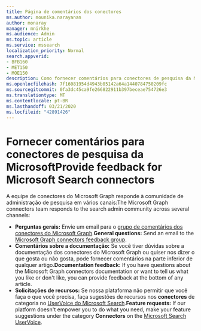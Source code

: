 ```yaml
---
title: Página de comentários dos conectores
ms.author: mounika.narayanan
author: monaray
manager: mnirkhe
ms.audience: Admin
ms.topic: article
ms.service: mssearch
localization_priority: Normal
search.appverid:
- BFB160
- MET150
- MOE150
description: Como fornecer comentários para conectores de pesquisa da Microsoft
ms.openlocfilehash: 7f16081954d4943b05142a64a1440784750209fc
ms.sourcegitcommit: 0fa3dc45ca9fe266822911b397beceae754726e3
ms.translationtype: MT
ms.contentlocale: pt-BR
ms.lasthandoff: 03/21/2020
ms.locfileid: "42891426"
---
```

# <a name="provide-feedback-for-microsoft-search-connectors"></a><span data-ttu-id="decd7-103">Fornecer comentários para conectores de pesquisa da Microsoft</span><span class="sxs-lookup"><span data-stu-id="decd7-103">Provide feedback for Microsoft Search connectors</span></span>

<span data-ttu-id="decd7-104">A equipe de conectores do Microsoft Graph responde à comunidade de administração de pesquisa em vários canais:</span><span class="sxs-lookup"><span data-stu-id="decd7-104">The Microsoft Graph connectors team responds to the search admin community across several channels:</span></span>

* <span data-ttu-id="decd7-105">**Perguntas gerais:** Envie um email para o [grupo de comentários dos conectores do Microsoft Graph](mailto:MicrosoftGraphConnectorsFeedback@service.microsoft.com).</span><span class="sxs-lookup"><span data-stu-id="decd7-105">**General questions:** Send an email to the [Microsoft Graph connectors feedback group](mailto:MicrosoftGraphConnectorsFeedback@service.microsoft.com).</span></span>
* <span data-ttu-id="decd7-106">**Comentários sobre a documentação:** Se você tiver dúvidas sobre a documentação dos conectores do Microsoft Graph ou quiser nos dizer o que gosta ou não gosta, pode fornecer comentários na parte inferior de qualquer artigo.</span><span class="sxs-lookup"><span data-stu-id="decd7-106">**Documentation feedback:** If you have questions about the Microsoft Graph connectors documentation or want to tell us what you like or don't like, you can provide feedback at the bottom of any article.</span></span> 
* <span data-ttu-id="decd7-107">**Solicitações de recursos:** Se nossa plataforma não permitir que você faça o que você precisa, faça sugestões de recursos nos **conectores** de categoria no <a href="https://microsoftsearch.uservoice.com/forums/926998-connectors" target="_blank" data-linktype="external">UserVoice do Microsoft Search</a>.</span><span class="sxs-lookup"><span data-stu-id="decd7-107">**Feature requests:** If our platform doesn't empower you to do what you need, make your feature suggestions under the category **Connectors** on the <a href="https://microsoftsearch.uservoice.com/forums/926998-connectors" target="_blank" data-linktype="external">Microsoft Search UserVoice</a>.</span></span>


